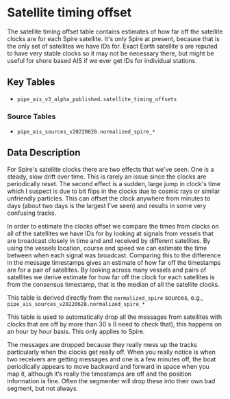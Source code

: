 # Satellite timing offset 

The satellite timing offset table contains estimates of how far off the satellite clocks are for each Spire satellite. It's only Spire at present, because that is the only set of satellites we have IDs for. Exact Earth satellite's are reputed to have very stable clocks so it may not be necessary there, but might be useful for shore based AIS if we ever get IDs for individual stations.


## Key Tables

+ `pipe_ais_v3_alpha_published.satellite_timing_offsets` 

### Source Tables
 * `pipe_ais_sources_v20220628.normalized_spire_*`

## Data Description

For Spire's satellite clocks there are two effects that we've seen. One is a steady, slow drift over time. This is rarely an issue since the clocks are periodically reset. The second effect is a sudden, large jump in clock's time which I suspect is due to bit flips in the clocks due to cosmic rays or similar unfriendly particles. This can offset the clock anywhere from minutes to days (about two days is the largest I've seen) and results in some very confusing tracks.

In order to estimate the clocks offset we compare the times from clocks on all of the satellites we have IDs for by looking at signals from vessels that are broadcast closely in time and and received by different satellites. By using the vessels location, course and speed we can estimate the time between when each signal was broadcast. Comparing this to the difference in the message timestamps gives an estimate of how far off the timestamps are for a pair of satellites. By looking across many vessels and pairs of satellites we derive estimate for how far off the clock for each satellites is from the consensus timestamp, that is the median of all the satellite clocks.

This table is derived directly from the `normalized_spire` sources, e.g., `pipe_ais_sources_v20220628.normalized_spire_*`

This table is used to automatically drop all the messages from satellites with clocks that are off by more than 30 s (I need to check that), this happens on an hour by hour basis. This only applies to Spire. 

The messages are dropped because they really mess up the tracks particularly when the clocks get really off. When you really notice is when two receivers are getting messages and one is a few minutes off, the boat periodically appears to move backward and forward in space when you map it, although it’s really the timestamps are off and the position information is fine. Often the segmenter will drop these into their own bad segment, but not always.





